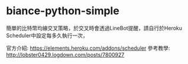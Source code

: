 # biance-python-simple

簡單的比特幣均線交叉策略，於交叉時會透過LineBot提醒，請自行於Heroku Scheduler中設定每多久執行一次，

官方介紹: https://elements.heroku.com/addons/scheduler
參考教學: http://lobster0429.logdown.com/posts/7800927
